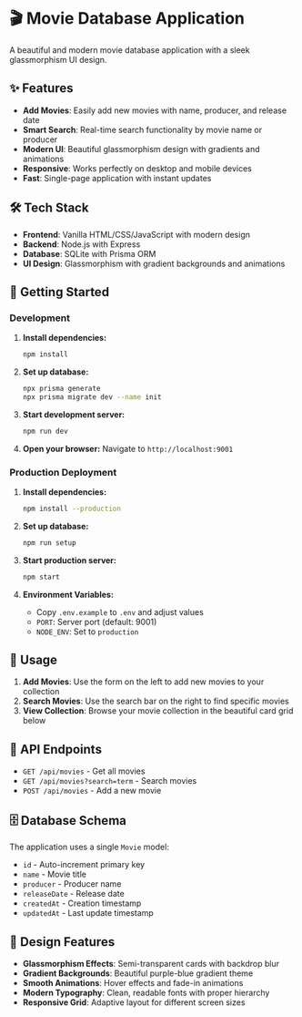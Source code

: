 # 🎬 Movie Database Application

A beautiful and modern movie database application with a sleek glassmorphism UI design.

## ✨ Features

- **Add Movies**: Easily add new movies with name, producer, and release date
- **Smart Search**: Real-time search functionality by movie name or producer
- **Modern UI**: Beautiful glassmorphism design with gradients and animations
- **Responsive**: Works perfectly on desktop and mobile devices
- **Fast**: Single-page application with instant updates

## 🛠️ Tech Stack

- **Frontend**: Vanilla HTML/CSS/JavaScript with modern design
- **Backend**: Node.js with Express
- **Database**: SQLite with Prisma ORM
- **UI Design**: Glassmorphism with gradient backgrounds and animations

## 🚀 Getting Started

### Development
1. **Install dependencies:**
   ```bash
   npm install
   ```

2. **Set up database:**
   ```bash
   npx prisma generate
   npx prisma migrate dev --name init
   ```

3. **Start development server:**
   ```bash
   npm run dev
   ```

4. **Open your browser:**
   Navigate to `http://localhost:9001`

### Production Deployment

1. **Install dependencies:**
   ```bash
   npm install --production
   ```

2. **Set up database:**
   ```bash
   npm run setup
   ```

3. **Start production server:**
   ```bash
   npm start
   ```

4. **Environment Variables:**
   - Copy `.env.example` to `.env` and adjust values
   - `PORT`: Server port (default: 9001)
   - `NODE_ENV`: Set to `production`

## 📖 Usage

1. **Add Movies**: Use the form on the left to add new movies to your collection
2. **Search Movies**: Use the search bar on the right to find specific movies
3. **View Collection**: Browse your movie collection in the beautiful card grid below

## 🔗 API Endpoints

- `GET /api/movies` - Get all movies
- `GET /api/movies?search=term` - Search movies
- `POST /api/movies` - Add a new movie

## 🗄️ Database Schema

The application uses a single `Movie` model:
- `id` - Auto-increment primary key
- `name` - Movie title
- `producer` - Producer name
- `releaseDate` - Release date
- `createdAt` - Creation timestamp
- `updatedAt` - Last update timestamp

## 🎨 Design Features

- **Glassmorphism Effects**: Semi-transparent cards with backdrop blur
- **Gradient Backgrounds**: Beautiful purple-blue gradient theme
- **Smooth Animations**: Hover effects and fade-in animations
- **Modern Typography**: Clean, readable fonts with proper hierarchy
- **Responsive Grid**: Adaptive layout for different screen sizes